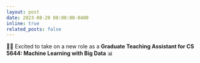 ```yaml
---
layout: post
date: 2023-08-20 08:00:00-0400
inline: true
related_posts: false
---
```


:man_teacher: Excited to take on a new role as a **Graduate Teaching Assistant for CS 5644: Machine Learning with Big Data** 📊
